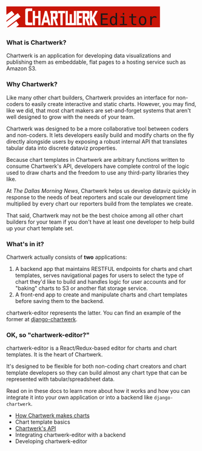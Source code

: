 # <a href='https://dallasmorningnews.github.io/chartwerk/'><img src='logo.png' height='55'></a>


### What is Chartwerk?

Chartwerk is an application for developing data visualizations and publishing them as embeddable, flat pages to a hosting service such as Amazon S3.

### Why Chartwerk?

Like many other chart builders, Chartwerk provides an interface for non-coders to easily create interactive and static charts. However, you may find, like we did, that most chart makers are set-and-forget systems that aren't well designed to grow with the needs of your team.

Chartwerk was designed to be a more collaborative tool between coders and non-coders. It lets developers easily build and modify charts on the fly directly alongside users by exposing a robust internal API that translates tabular data into discrete dataviz properties. 

Because chart templates in Chartwerk are arbitrary functions written to consume Chartwerk's API, developers have complete control of the logic used to draw charts and the freedom to use any third-party libraries they like.

At *The Dallas Morning News*, Chartwerk helps us develop dataviz quickly in response to the needs of beat reporters and scale our development time multiplied by every chart our reporters build from the templates we create.

That said, Chartwerk may not be the best choice among all other chart builders for your team if you don't have at least one developer to help build up your chart template set.

### What's in it?

Chartwerk actually consists of **two** applications:

1. A backend app that maintains RESTFUL endpoints for charts and chart templates, serves navigational pages for users to select the type of chart they'd like to build and handles logic for user accounts and for "baking" charts to S3 or another flat storage service.
2. A front-end app to create and manipulate charts and chart templates before saving them to the backend.

chartwerk-editor represents the latter. You can find an example of the former at [django-chartwerk](https://github.com/DallasMorningNews/django-chartwerk-redux).

### OK, so "chartwerk-editor?"

chartwerk-editor is a React/Redux-based editor for charts and chart templates. It is the heart of Chartwerk.

It's designed to be flexible for both non-coding chart creators and chart template developers so they can build almost any chart type that can be represented with tabular/spreadsheet data.

Read on in these docs to learn more about how it works and how you can integrate it into your own application or into a backend like `django-chartwerk`.

- [How Chartwerk makes charts](/docs/how-chartwerk-makes-charts.md)
- Chart template basics
- [Chartwerk's API](/docs/chartwerk_api.md)
- Integrating chartwerk-editor with a backend
- Developing chartwerk-editor




